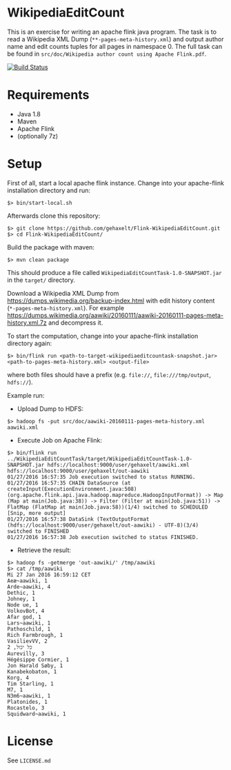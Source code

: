 WikipediaEditCount
=====================
This is an exercise for writing an apache flink java program. The task is to read a Wikipedia XML Dump (```**-pages-meta-history.xml```) and output author name and edit counts tuples for all pages in namespace 0. 
The full task can be found in ```src/doc/Wikipedia author count using Apache Flink.pdf```. 

[![Build Status](https://travis-ci.org/gehaxelt/Flink-WikipediaEditCount.svg?branch=master)](https://travis-ci.org/gehaxelt/Flink-WikipediaEditCount)

Requirements
=====================
- Java 1.8
- Maven
- Apache Flink 
- (optionally 7z)

Setup
=====================
First of all, start a local apache flink instance. Change into your apache-flink installation directory and run:
```
$> bin/start-local.sh
```

Afterwards clone this repository: 

```
$> git clone https://github.com/gehaxelt/Flink-WikipediaEditCount.git
$> cd Flink-WikipediaEditCount/
```

Build the package with maven:

```
$> mvn clean package
```

This should produce a file called ```WikipediaEditCountTask-1.0-SNAPSHOT.jar``` in the ```target/``` directory.

Download a Wikipedia XML Dump from <https://dumps.wikimedia.org/backup-index.html> with edit history content (```*-pages-meta-history.xml```).
For example <https://dumps.wikimedia.org/aawiki/20160111/aawiki-20160111-pages-meta-history.xml.7z> and decompress it.

To start the computation, change into your apache-flink installation directory again:

```
$> bin/flink run <path-to-target-wikipediaeditcountask-snapshot.jar> <path-to-pages-meta-history.xml> <output-file>
```
where both files should have a prefix (e.g. ```file://```, ```file:///tmp/output```, ```hdfs://```).

Example run:

- Upload Dump to HDFS:
```
$> hadoop fs -put src/doc/aawiki-20160111-pages-meta-history.xml aawiki.xml
```
- Execute Job on Apache Flink:
```
$> bin/flink run ../WikipediaEditCountTask/target/WikipediaEditCountTask-1.0-SNAPSHOT.jar hdfs://localhost:9000/user/gehaxelt/aawiki.xml hdfs://localhost:9000/user/gehaxelt/out-aawiki
01/27/2016 16:57:35 Job execution switched to status RUNNING. 
01/27/2016 16:57:35 CHAIN DataSource (at createInput(ExecutionEnvironment.java:508) (org.apache.flink.api.java.hadoop.mapreduce.HadoopInputFormat)) -> Map (Map at main(Job.java:38)) -> Filter (Filter at main(Job.java:51)) -> FlatMap (FlatMap at main(Job.java:58))(1/4) switched to SCHEDULED
[Snip, more output]
01/27/2016 16:57:38	DataSink (TextOutputFormat (hdfs://localhost:9000/user/gehaxelt/out-aawiki) - UTF-8)(3/4) switched to FINISHED 
01/27/2016 16:57:38	Job execution switched to status FINISHED.
```
- Retrieve the result:
```
$> hadoop fs -getmerge 'out-aawiki/' /tmp/aawiki
$> cat /tmp/aawiki                                                                                                                                                                     Mi 27 Jan 2016 16:59:12 CET
Aeæ~aawiki, 1
Arde~aawiki, 4
Dethic, 1
Johney, 1
Node ue, 1
VolkovBot, 4
Afar god, 1
Lars~aawiki, 1
Pathoschild, 1
Rich Farmbrough, 1
VasilievVV, 2
כל יכול, 2
Aurevilly, 3
Hégésippe Cormier, 1
Jon Harald Søby, 1
Kanabekobaton, 1
Korg, 4
Tim Starling, 1
M7, 1
N3m6~aawiki, 1
Platonides, 1
Rocastelo, 3
Squidward~aawiki, 1
```

License
=====================
See ```LICENSE.md```